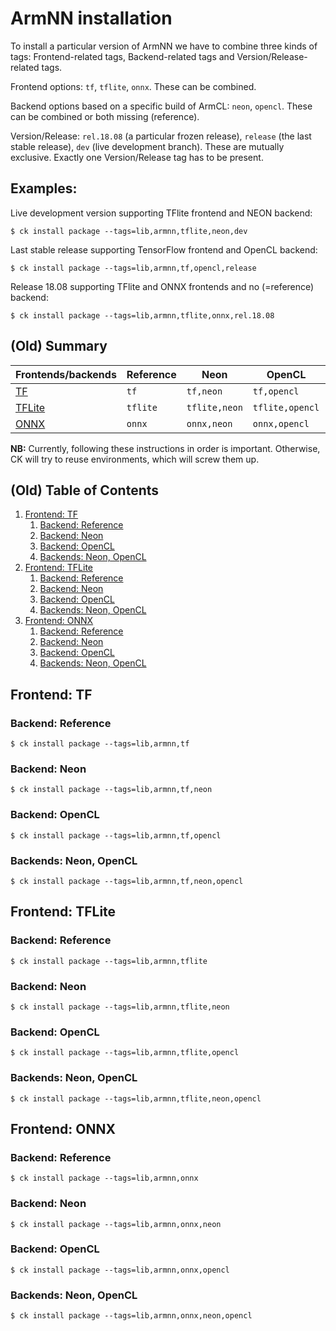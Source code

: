 # ArmNN installation

To install a particular version of ArmNN we have to combine three kinds of tags:
Frontend-related tags, Backend-related tags and Version/Release-related tags.

Frontend options: `tf`, `tflite`, `onnx`. These can be combined.

Backend options based on a specific build of ArmCL: `neon`, `opencl`. These can be combined or both missing (reference).

Version/Release: `rel.18.08` (a particular frozen release), `release` (the last stable release), `dev` (live development branch).
    These are mutually exclusive. Exactly one Version/Release tag has to be present.

## Examples:

Live development version supporting TFlite frontend and NEON backend:
```
$ ck install package --tags=lib,armnn,tflite,neon,dev
```

Last stable release supporting TensorFlow frontend and OpenCL backend:
```
$ ck install package --tags=lib,armnn,tf,opencl,release
```

Release 18.08 supporting TFlite and ONNX frontends and no (=reference) backend:
```
$ ck install package --tags=lib,armnn,tflite,onnx,rel.18.08
```

## (Old) Summary

Frontends/backends                            | Reference | Neon          | OpenCL          | Neon, OpenCL         |
-|-|-|-|-|
[TF](https://www.tensorflow.org/)             | `tf`      | `tf,neon`     | `tf,opencl`     | `tf,neon,opencl`     |
[TFLite](https://www.tensorflow.org/lite)     | `tflite`  | `tflite,neon` | `tflite,opencl` | `tflite,neon,opencl` |
[ONNX](https://onnx.ai/)                      | `onnx`    | `onnx,neon`   | `onnx,opencl`   | `onnx,neon,opencl`   |

**NB:** Currently, following these instructions in order is important. Otherwise, CK will try to reuse environments, which will screw them up.

## (Old) Table of Contents

1. [Frontend: TF](#tf)
    1. [Backend: Reference](#tf_ref)
    1. [Backend: Neon](#tf_neon)
    1. [Backend: OpenCL](#tf_opencl)
    1. [Backends: Neon, OpenCL](#tf_neon_opencl)
1. [Frontend: TFLite](#tflite)
    1. [Backend: Reference](#tflite_ref)
    1. [Backend: Neon](#tflite_neon)
    1. [Backend: OpenCL](#tflite_opencl)
    1. [Backends: Neon, OpenCL](#tflite_neon_opencl)
1. [Frontend: ONNX](#onnx)
    1. [Backend: Reference](#onnx_ref)
    1. [Backend: Neon](#onnx_neon)
    1. [Backend: OpenCL](#onnx_opencl)
    1. [Backends: Neon, OpenCL](#onnx_neon_opencl)


<a name="tf"></a>
## Frontend: TF

<a name="tf_ref"></a>
### Backend: Reference
```
$ ck install package --tags=lib,armnn,tf
```

<a name="tf_neon"></a>
### Backend: Neon
```
$ ck install package --tags=lib,armnn,tf,neon
```

<a name="tf_opencl"></a>
### Backend: OpenCL
```
$ ck install package --tags=lib,armnn,tf,opencl
```

<a name="tf_neon_opencl"></a>
### Backends: Neon, OpenCL
```
$ ck install package --tags=lib,armnn,tf,neon,opencl
```


<a name="tflite"></a>
## Frontend: TFLite

<a name="tflite_ref"></a>
### Backend: Reference
```
$ ck install package --tags=lib,armnn,tflite
```

<a name="tflite_neon"></a>
### Backend: Neon
```
$ ck install package --tags=lib,armnn,tflite,neon
```

<a name="tflite_opencl"></a>
### Backend: OpenCL
```
$ ck install package --tags=lib,armnn,tflite,opencl
```

<a name="tflite_neon_opencl"></a>
### Backends: Neon, OpenCL
```
$ ck install package --tags=lib,armnn,tflite,neon,opencl
```


<a name="onnx"></a>
## Frontend: ONNX

<a name="onnx_ref"></a>
### Backend: Reference
```
$ ck install package --tags=lib,armnn,onnx
```

<a name="onnx_neon"></a>
### Backend: Neon
```
$ ck install package --tags=lib,armnn,onnx,neon
```

<a name="onnx_opencl"></a>
### Backend: OpenCL
```
$ ck install package --tags=lib,armnn,onnx,opencl
```

<a name="onnx_neon_opencl"></a>
### Backends: Neon, OpenCL
```
$ ck install package --tags=lib,armnn,onnx,neon,opencl
```

